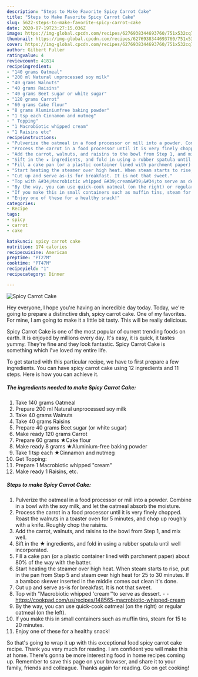 ```yaml
---
description: "Steps to Make Favorite Spicy Carrot Cake"
title: "Steps to Make Favorite Spicy Carrot Cake"
slug: 5622-steps-to-make-favorite-spicy-carrot-cake
date: 2020-07-19T23:27:15.036Z
image: https://img-global.cpcdn.com/recipes/6276938344693760/751x532cq70/spicy-carrot-cake-recipe-main-photo.jpg
thumbnail: https://img-global.cpcdn.com/recipes/6276938344693760/751x532cq70/spicy-carrot-cake-recipe-main-photo.jpg
cover: https://img-global.cpcdn.com/recipes/6276938344693760/751x532cq70/spicy-carrot-cake-recipe-main-photo.jpg
author: Gilbert Fuller
ratingvalue: 4
reviewcount: 41814
recipeingredient:
- "140 grams Oatmeal"
- "200 ml Natural unprocessed soy milk"
- "40 grams Walnuts"
- "40 grams Raisins"
- "40 grams Beet sugar or white sugar"
- "120 grams Carrot"
- "60 grams Cake flour"
- "8 grams Aluminiumfree baking powder"
- "1 tsp each Cinnamon and nutmeg"
- " Topping"
- "1 Macrobiotic whipped cream"
- "1 Raisins etc"
recipeinstructions:
- "Pulverize the oatmeal in a food processor or mill into a powder. Combine in a bowl with the soy milk, and let the oatmeal absorb the moisture."
- "Process the carrot in a food processor until it is very finely chopped. Roast the walnuts in a toaster oven for 5 minutes, and chop up roughly with a knife. Roughly chop the raisins."
- "Add the carrot, walnuts, and raisins to the bowl from Step 1, and mix well."
- "Sift in the ★ ingredients, and fold in using a rubber spatula until well incorporated."
- "Fill a cake pan (or a plastic container lined with parchment paper) about 80% of the way with the batter."
- "Start heating the steamer over high heat. When steam starts to rise, put in the pan from Step 5 and steam over high heat for 25 to 30 minutes. If a bamboo skewer inserted in the middle comes out clean it&#39;s done."
- "Cut up and serve as-is for breakfast. It is not that sweet."
- "Top with &#34;Macrobiotic whipped &#39;cream&#39;&#34;to serve as dessert.  https://cookpad.com/us/recipes/148565-macrobiotic-whipped-cream"
- "By the way, you can use quick-cook oatmeal (on the right) or regular oatmeal (on the left)."
- "If you make this in small containers such as muffin tins, steam for 15 to 20 minutes."
- "Enjoy one of these for a healthy snack!"
categories:
- Recipe
tags:
- spicy
- carrot
- cake

katakunci: spicy carrot cake 
nutrition: 174 calories
recipecuisine: American
preptime: "PT27M"
cooktime: "PT47M"
recipeyield: "1"
recipecategory: Dinner

---
```



![Spicy Carrot Cake](https://img-global.cpcdn.com/recipes/6276938344693760/751x532cq70/spicy-carrot-cake-recipe-main-photo.jpg)

Hey everyone, I hope you're having an incredible day today. Today, we're going to prepare a distinctive dish, spicy carrot cake. One of my favorites. For mine, I am going to make it a little bit tasty. This will be really delicious.



Spicy Carrot Cake is one of the most popular of current trending foods on earth. It is enjoyed by millions every day. It's easy, it is quick, it tastes yummy. They're fine and they look fantastic. Spicy Carrot Cake is something which I've loved my entire life.


To get started with this particular recipe, we have to first prepare a few ingredients. You can have spicy carrot cake using 12 ingredients and 11 steps. Here is how you can achieve it.

<!--inarticleads1-->

##### The ingredients needed to make Spicy Carrot Cake:

1. Take 140 grams Oatmeal
1. Prepare 200 ml Natural unprocessed soy milk
1. Take 40 grams Walnuts
1. Take 40 grams Raisins
1. Prepare 40 grams Beet sugar (or white sugar)
1. Make ready 120 grams Carrot
1. Prepare 60 grams ★Cake flour
1. Make ready 8 grams ★Aluminium-free baking powder
1. Take 1 tsp each ★Cinnamon and nutmeg
1. Get  Topping:
1. Prepare 1 Macrobiotic whipped &#34;cream&#34;
1. Make ready 1 Raisins, etc.




<!--inarticleads2-->

##### Steps to make Spicy Carrot Cake:

1. Pulverize the oatmeal in a food processor or mill into a powder. Combine in a bowl with the soy milk, and let the oatmeal absorb the moisture.
1. Process the carrot in a food processor until it is very finely chopped. Roast the walnuts in a toaster oven for 5 minutes, and chop up roughly with a knife. Roughly chop the raisins.
1. Add the carrot, walnuts, and raisins to the bowl from Step 1, and mix well.
1. Sift in the ★ ingredients, and fold in using a rubber spatula until well incorporated.
1. Fill a cake pan (or a plastic container lined with parchment paper) about 80% of the way with the batter.
1. Start heating the steamer over high heat. When steam starts to rise, put in the pan from Step 5 and steam over high heat for 25 to 30 minutes. If a bamboo skewer inserted in the middle comes out clean it&#39;s done.
1. Cut up and serve as-is for breakfast. It is not that sweet.
1. Top with &#34;Macrobiotic whipped &#39;cream&#39;&#34;to serve as dessert. -  - https://cookpad.com/us/recipes/148565-macrobiotic-whipped-cream
1. By the way, you can use quick-cook oatmeal (on the right) or regular oatmeal (on the left).
1. If you make this in small containers such as muffin tins, steam for 15 to 20 minutes.
1. Enjoy one of these for a healthy snack!




So that's going to wrap it up with this exceptional food spicy carrot cake recipe. Thank you very much for reading. I am confident you will make this at home. There's gonna be more interesting food in home recipes coming up. Remember to save this page on your browser, and share it to your family, friends and colleague. Thanks again for reading. Go on get cooking!
